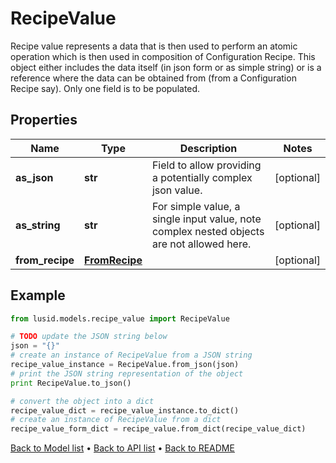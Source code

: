 # RecipeValue

Recipe value represents a data that is then used to perform an atomic operation which is then used in composition of Configuration Recipe.  This object either includes the data itself (in json form or as simple string) or is a reference where the data can be obtained from (from a Configuration Recipe say).  Only one field is to be populated.

## Properties
Name | Type | Description | Notes
------------ | ------------- | ------------- | -------------
**as_json** | **str** | Field to allow providing a potentially complex json value. | [optional] 
**as_string** | **str** | For simple value, a single input value, note complex nested objects are not allowed here. | [optional] 
**from_recipe** | [**FromRecipe**](FromRecipe.md) |  | [optional] 

## Example

```python
from lusid.models.recipe_value import RecipeValue

# TODO update the JSON string below
json = "{}"
# create an instance of RecipeValue from a JSON string
recipe_value_instance = RecipeValue.from_json(json)
# print the JSON string representation of the object
print RecipeValue.to_json()

# convert the object into a dict
recipe_value_dict = recipe_value_instance.to_dict()
# create an instance of RecipeValue from a dict
recipe_value_form_dict = recipe_value.from_dict(recipe_value_dict)
```
[Back to Model list](../README.md#documentation-for-models) &#8226; [Back to API list](../README.md#documentation-for-api-endpoints) &#8226; [Back to README](../README.md)


